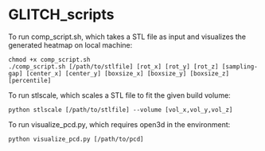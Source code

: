 # GLITCH_scripts

To run comp_script.sh, which takes a STL file as input and visualizes the generated heatmap on local machine:

    chmod +x comp_script.sh
    ./comp_script.sh [/path/to/stlfile] [rot_x] [rot_y] [rot_z] [sampling-gap] [center_x] [center_y] [boxsize_x] [boxsize_y] [boxsize_z] [percentile]

To run stlscale, which scales a STL file to fit the given build volume:
    
    python stlscale [/path/to/stlfile] --volume [vol_x,vol_y,vol_z]

To run visualize_pcd.py, which requires open3d in the environment:

    python visualize_pcd.py [/path/to/pcd]